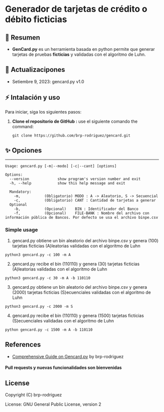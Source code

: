 # Generador de tarjetas de crédito o débito ficticias

## 📖 Resumen 

- **GenCard.py** es un herramienta basada en python permite que generar tarjetas de pruebas 
**ficticias** y validadas con el algoritmo de Luhn. 

## 📰 Actualizacipones 

* Setiembre 9, 2023: gencard.py v1.0 


## ⚡️ Intalación y uso

Para iniciar, siga los siguientes pasos:

1. **Clone el repositorio de GitHub :** use el siguiente comando the command:
   ```
   git clone https://github.com/brp-rodriguez/gencard.git
   ```

## ✨️ Opciones 
-------

```
Usage: gencard.py [-m|--modo] [-c|--cant] [options]

Options:
  --version             show program's version number and exit
  -h, --help            show this help message and exit

  Mandatory:
    -m,           (Obligatorio) MODO : A -> Aleatorio, S -> Secuencial          
    -c,           (Obligatorio) CANT : Cantidad de tarjetas a generar 
  Optional
	-b,           (Opcional)    BIN : Identificador del Banco 
	-f,           (Opcional)    FILE-BANK : Nombre del archivo con información pública de Bancos. Por defecto se usa el archivo binpe.csv
```

### Simple usage

1. gencard.py obtiene un bin aleatorio del archivo binpe.csv y genera (100) tarjetas ficticias (A)leatorias validadas con el algoritmo de Luhn
```
python3 gencard.py -c 100 -m A 
```
2. gencard.py recibe el bin (110110) y genera (30) tarjetas ficticias (A)leatorias validadas con el algoritmo de Luhn
```
python3 gencard.py -c 30 -m A -b 110110 
```
3. gencard.py obtiene un bin aleatorio del archivo binpe.csv y genera (2000) tarjetas ficticias (S)ecuenciales validadas con el algoritmo de Luhn 
```
python3 gencard.py -c 2000 -m S 
```
4. gencard.py recibe el bin (110110) y genera (1500) tarjetas ficticias (S)ecuenciales validadas con el algoritmo de Luhn 
```
python gencard.py -c 1500 -m A -b 110110 
```
References
---------------
- [Comprehensive Guide on Gencard.py](https://www.notfound/) by brp-rodriguez


#### Pull requests y nuevas funcionalidades son bienvenidas

License
---------------
Copyright (C) brp-rodriguez 

License: GNU General Public License, version 2
